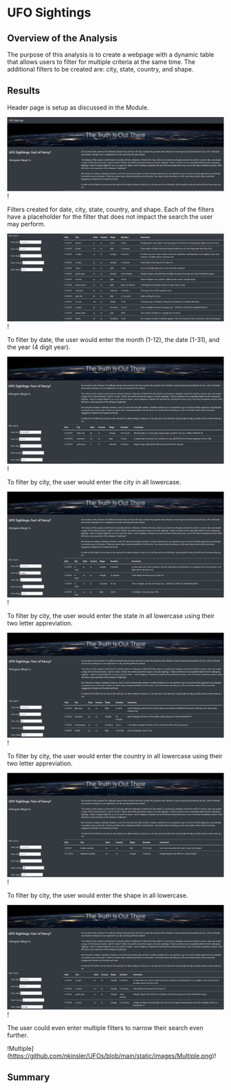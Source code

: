 # UFO Sightings

## Overview of the Analysis

The purpose of this analysis is to create a webpage with a dynamic table that allows users to filter for multiple criteria at the same time.  The additional filters to be created are: city, state, country, and shape.

## Results

Header page is setup as discussed in the Module.

![Header](https://github.com/nkinsler/UFOs/blob/main/static/images/Truth.png)!

Filters created for date, city, state, country, and shape.  Each of the filters have a placeholder for the filter that does not impact the search the user may perform.

![Starting](https://github.com/nkinsler/UFOs/blob/main/static/images/Start.png)!

To filter by date, the user would enter the month (1-12), the date (1-31), and the year (4 digit year).

![Date](https://github.com/nkinsler/UFOs/blob/main/static/images/Date.png)!

To filter by city, the user would enter the city in all lowercase.

![City](https://github.com/nkinsler/UFOs/blob/main/static/images/City.png)!

To filter by city, the user would enter the state in all lowercase using their two letter appreviation.

![State](https://github.com/nkinsler/UFOs/blob/main/static/images/State.png)!

To filter by city, the user would enter the country in all lowercase using their two letter appreviation.

![Country](https://github.com/nkinsler/UFOs/blob/main/static/images/Country.png)!

To filter by city, the user would enter the shape in all lowercase.

![Shape](https://github.com/nkinsler/UFOs/blob/main/static/images/Shape.png)!

The user could even enter multiple filters to narrow their search even further.

!Multiple](https://github.com/nkinsler/UFOs/blob/main/static/images/Multiple.png)!

## Summary

